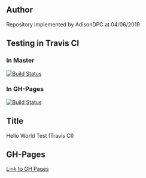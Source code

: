 ## Author

Repository implemented by AdisonDPC at 04/06/2019

## Testing in Travis CI

### In Master

[![Build Status](https://travis-ci.org/AdisonDPC/hello_world_test.svg?branch=master)](https://travis-ci.org/AdisonDPC/hello_world_test)

### In GH-Pages

[![Build Status](https://travis-ci.org/AdisonDPC/hello_world_test.svg?branch=gh-pages)](https://travis-ci.org/AdisonDPC/hello_world_test)

## Title

Hello World Test (Travis CI)

## GH-Pages

[Link to GH Pages](https://adisondpc.github.io/hello_world_test)